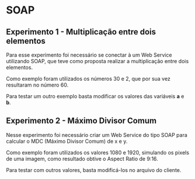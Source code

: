 <h1>SOAP</h1>

<h2>Experimento 1 - Multiplicação entre dois elementos</h2>
<p>Para esse experimento foi necessário se conectar à um Web Service utilizando SOAP, que teve como proposta realizar a multiplicação entre dois elementos.</p>
<p>Como exemplo foram utilizados os números 30 e 2, que por sua vez resultaram no número 60.</p>
<p>Para testar um outro exemplo basta modificar os valores das variáveis <b>a</b> e <b>b</b>.</p>

<h2>Experimento 2 - Máximo Divisor Comum</h2>
<p>Nesse experimento foi necessário criar um Web Service do tipo SOAP para calcular o MDC (Máximo Divisor Comum) de x e y.</p>
<p>Como exemplo foram utilizados os valores 1080 e 1920, simulando os pixels de uma imagem, como resultado obtive o Aspect Ratio de 9:16.</p>
<p>Para testar com outros valores, basta modificá-los no arquivo do cliente.</p>
